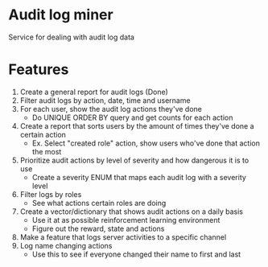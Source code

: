 # Audit log miner
Service for dealing with audit log data

# Features
1. Create a general report for audit logs (Done)
2. Filter audit logs by action, date, time and username
3. For each user, show the audit log actions they've done
	* Do UNIQUE ORDER BY query and get counts for each action
4. Create a report that sorts users by the amount of times they've done a certain action
	* Ex. Select "created role" action, show users who've done that action the most
5. Prioritize audit actions by level of severity and how dangerous it is to use
	* Create a severity ENUM that maps each audit log with a severity level
6. Filter logs by roles
	* See what actions certain roles are doing
7. Create a vector/dictionary that shows audit actions on a daily basis
	* Use it at as possible reinforcement learning environment
	* Figure out the reward, state and actions
8. Make a feature that logs server activities to a specific channel
9. Log name changing actions
	* Use this to see if everyone changed their name to first and last
